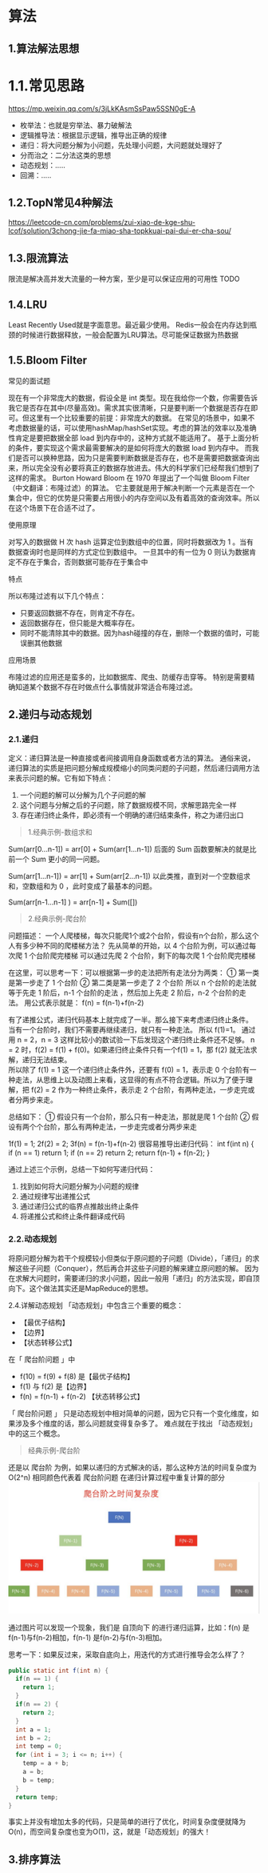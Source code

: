 # 算法

## 1.算法解法思想
# 1.1.常见思路

https://mp.weixin.qq.com/s/3jLkKAsmSsPaw5SSN0gE-A

- 枚举法：也就是穷举法、暴力破解法
- 逻辑推导法：根据显示逻辑，推导出正确的规律
- 递归：将大问题分解为小问题，先处理小问题，大问题就处理好了
- 分而治之：二分法这类的思想
- 动态规划：.....
- 回溯：.....

## 1.2.TopN常见4种解法

https://leetcode-cn.com/problems/zui-xiao-de-kge-shu-lcof/solution/3chong-jie-fa-miao-sha-topkkuai-pai-dui-er-cha-sou/

## 1.3.限流算法
限流是解决高并发大流量的一种方案，至少是可以保证应用的可用性
TODO

## 1.4.LRU
Least Recently Used就是字面意思。最近最少使用。
Redis一般会在内存达到瓶颈的时候进行数据释放，一般会配置为LRU算法。尽可能保证数据为热数据

## 1.5.Bloom Filter

常见的面试题

现在有一个非常庞大的数据，假设全是 int 类型。现在我给你一个数，你需要告诉我它是否存在其中(尽量高效)。需求其实很清晰，只是要判断一个数据是否存在即可。但这里有一个比较重要的前提：非常庞大的数据。
在常见的场景中，如果不考虑数据量的话，可以使用hashMap/hashSet实现。考虑的算法的效率以及准确性肯定是要把数据全部 load 到内存中的，这种方式就不能适用了。
基于上面分析的条件，要实现这个需求最需要解决的是如何将庞大的数据 load 到内存中。
而我们是否可以换种思路，因为只是需要判断数据是否存在，也不是需要把数据查询出来，所以完全没有必要将真正的数据存放进去。伟大的科学家们已经帮我们想到了这样的需求。
Burton Howard Bloom 在 1970 年提出了一个叫做 Bloom Filter（中文翻译：布隆过滤）的算法。
它主要就是用于解决判断一个元素是否在一个集合中，但它的优势是只需要占用很小的内存空间以及有着高效的查询效率。所以在这个场景下在合适不过了。

使用原理

对写入的数据做 H 次 hash 运算定位到数组中的位置，同时将数据改为 1 。当有数据查询时也是同样的方式定位到数组中。 
一旦其中的有一位为 0 则认为数据肯定不存在于集合，否则数据可能存在于集合中

特点

所以布隆过滤有以下几个特点：
- 只要返回数据不存在，则肯定不存在。
- 返回数据存在，但只能是大概率存在。
- 同时不能清除其中的数据。因为hash碰撞的存在，删除一个数据的值时，可能误删其他数据

应用场景

布隆过滤的应用还是蛮多的，比如数据库、爬虫、防缓存击穿等。
特别是需要精确知道某个数据不存在时做点什么事情就非常适合布隆过滤。


## 2.递归与动态规划

### 2.1.递归
定义：递归算法是一种直接或者间接调用自身函数或者方法的算法。
通俗来说，递归算法的实质是把问题分解成规模缩小的同类问题的子问题，然后递归调用方法来表示问题的解。它有如下特点：
1. 一个问题的解可以分解为几个子问题的解
2. 这个问题与分解之后的子问题，除了数据规模不同，求解思路完全一样
3. 存在递归终止条件，即必须有一个明确的递归结束条件，称之为递归出口

> 1.经典示例-数组求和

Sum(arr[0...n-1]) = arr[0] + Sum(arr[1...n-1])
后面的 Sum 函数要解决的就是比前一个 Sum 更小的同一问题。

Sum(arr[1...n-1]) = arr[1] + Sum(arr[2...n-1])
以此类推，直到对一个空数组求和，空数组和为 0 ，此时变成了最基本的问题。

Sum(arr[n-1...n-1] ) = arr[n-1] + Sum([])

> 2.经典示例-爬台阶

问题描述：
一个人爬楼梯，每次只能爬1个或2个台阶，假设有n个台阶，那么这个人有多少种不同的爬楼梯方法？
先从简单的开始，以 4 个台阶为例，可以通过每次爬 1 个台阶爬完楼梯
可以通过先爬 2 个台阶，剩下的每次爬 1 个台阶爬完楼梯

在这里，可以思考一下：可以根据第一步的走法把所有走法分为两类：
① 第一类是第一步走了 1 个台阶
② 第二类是第一步走了 2 个台阶
所以 n 个台阶的走法就等于先走 1 阶后，n-1 个台阶的走法 ，然后加上先走 2 阶后，n-2 个台阶的走法。
用公式表示就是：
f(n) = f(n-1)+f(n-2)

有了递推公式，递归代码基本上就完成了一半。那么接下来考虑递归终止条件。
当有一个台阶时，我们不需要再继续递归，就只有一种走法。
所以 f(1)=1。
通过用 n = 2，n = 3 这样比较小的数试验一下后发现这个递归终止条件还不足够。
n = 2 时，f(2) = f(1) + f(0)。如果递归终止条件只有一个f(1) = 1，那 f(2) 就无法求解，递归无法结束。  
所以除了 f(1) = 1 这一个递归终止条件外，还要有 f(0) = 1，表示走 0 个台阶有一种走法，从思维上以及动图上来看，这显得的有点不符合逻辑。所以为了便于理解，把 f(2) = 2 作为一种终止条件，表示走 2 个台阶，有两种走法，一步走完或者分两步来走。

总结如下：
① 假设只有一个台阶，那么只有一种走法，那就是爬 1 个台阶
② 假设有两个个台阶，那么有两种走法，一步走完或者分两步来走

1f(1) = 1;
2f(2) = 2;
3f(n) = f(n-1)+f(n-2)
很容易推导出递归代码：
int f(int n) {
  if (n == 1) return 1;
  if (n == 2) return 2;
  return f(n-1) + f(n-2);
}

通过上述三个示例，总结一下如何写递归代码：
1. 找到如何将大问题分解为小问题的规律
2. 通过规律写出递推公式
3. 通过递归公式的临界点推敲出终止条件
4. 将递推公式和终止条件翻译成代码

### 2.2.动态规划
将原问题分解为若干个规模较小但类似于原问题的子问题（Divide），「递归」的求解这些子问题（Conquer），然后再合并这些子问题的解来建立原问题的解。
因为在求解大问题时，需要递归的求小问题，因此一般用「递归」的方法实现，即自顶向下。这个做法其实还是MapReduce的思想。

2.4.详解动态规划
「动态规划」中包含三个重要的概念：
- 【最优子结构】
- 【边界】
- 【状态转移公式】

在「 爬台阶问题 」中
- f(10) = f(9) + f(8) 是【最优子结构】  
- f(1) 与 f(2) 是【边界】  
- f(n) = f(n-1) + f(n-2) 【状态转移公式】

「 爬台阶问题 」 只是动态规划中相对简单的问题，因为它只有一个变化维度，如果涉及多个维度的话，那么问题就变得复杂多了。
难点就在于找出 「动态规划」中的这三个概念。


> 经典示例-爬台阶

还是以 爬台阶 为例，如果以递归的方式解决的话，那么这种方法的时间复杂度为O(2^n)
相同颜色代表着 爬台阶问题 在递归计算过程中重复计算的部分
![](img/suanfa/191f45cf.png)

通过图片可以发现一个现象，我们是 自顶向下 的进行递归运算，比如：f(n) 是f(n-1)与f(n-2)相加，f(n-1) 是f(n-2)与f(n-3)相加。

思考一下：如果反过来，采取自底向上，用迭代的方式进行推导会怎么样了？

```java
public static int f(int n) {
  if(n == 1) {
    return 1;
  }
  if(n == 2) {
    return 2;
  }
  int a = 1; 
  int b = 2;
  int temp = 0; 
  for (int i = 3; i <= n; i++) {
    temp = a + b;
    a = b;
    b = temp;
  }
  return temp;
}
```
事实上并没有增加太多的代码，只是简单的进行了优化，时间复杂度便就降为O(n)，而空间复杂度也变为O(1)，这，就是「动态规划」的强大！


## 3.排序算法

